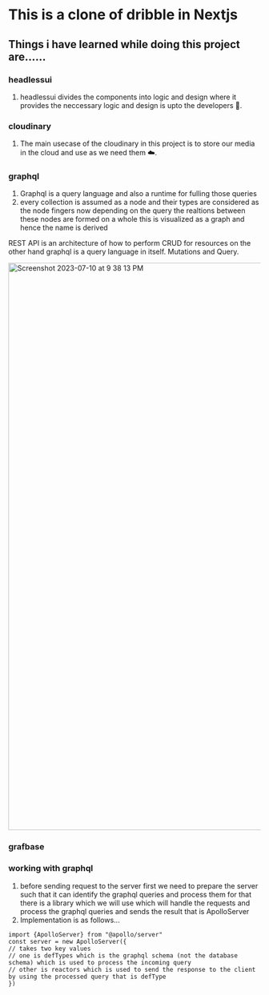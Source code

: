 # This is a clone of dribble in Nextjs

## Things i have learned while doing this project are......

### headlessui
1. headlessui divides the components into logic and design where it provides the neccessary logic and design is upto the developers 🌚.

### cloudinary 
1. The main usecase of the cloudinary in this project is to store our media in the cloud and use as we need them ☁️.

### graphql
1. Graphql is a query language and also a runtime for fulling those queries
2. every collection is assumed as a node and their types are considered as the node fingers now depending on the query the realtions between these nodes are formed on a whole this is visualized as a graph and hence the name is derived 

REST API is an architecture of how to perform CRUD for resources on the other hand graphql is a query language in itself.
Mutations and Query.

<img width="1134" alt="Screenshot 2023-07-10 at 9 38 13 PM" src="https://github.com/VenkataBhaskarr/Flexibble/assets/111889155/b92ae9aa-350c-4b97-9052-0dcc459eb491">

### grafbase


### working with graphql

1. before sending request to the server first we need to prepare the server such that it can identify the graphql queries and process them for that there is a library which we will use which will handle the requests and process the graphql queries and sends the result that is ApolloServer
2. Implementation is as follows...
```
import {ApolloServer} from "@apollo/server"
const server = new ApolloServer({
// takes two key values
// one is defTypes which is the graphql schema (not the database schema) which is used to process the incoming query
// other is reactors which is used to send the response to the client by using the processed query that is defType
})

```
